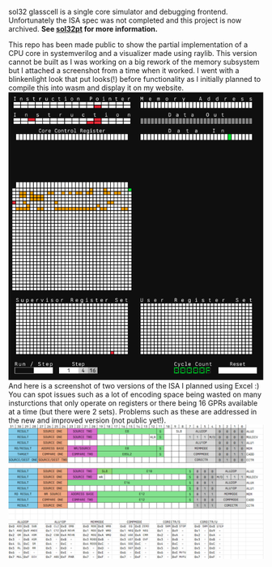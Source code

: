 sol32 glasscell is a single core simulator and debugging frontend.
Unfortunately the ISA spec was not completed and this project is now archived. **See [sol32pt](https://github.com/akkaygin/sol32pt) for more information.**

This repo has been made public to show the partial implementation of a CPU core in systemverilog and a visualizer made using raylib. This version cannot be built as I was working on a big rework of the memory subsystem but I attached a screenshot from a time when it worked. I went with a blinkenlight look that put looks(!) before functionality as I initially planned to compile this into wasm and display it on my website. ![](./screenshot.png)
And here is a screenshot of two versions of the ISA I planned using Excel :) You can spot issues such as a lot of encoding space being wasted on many insturctions that only operate on registers or there being 16 GPRs available at a time (but there were 2 sets). Problems such as these are addressed in the new and improved version (not public yet!). ![](isa.png)